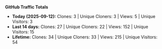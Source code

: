 
**GitHub Traffic Totals**

- **Today (2025-09-12):** Clones: 3 | Unique Cloners: 3 | Views: 5 | Unique Visitors: 3
- **Last 14 days:** Clones: 27 | Unique Cloners: 22 | Views: 152 | Unique Visitors: 15
- **Lifetime:** Clones: 34 | Unique Cloners: 33 | Views: 215 | Unique Visitors: 54
